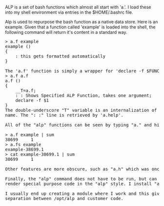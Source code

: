 ALP is a set of bash functions which almost all start with 'a.'.
I load these into my shell environment via entries in the
$HOME/.bashrc file.

Alp is used to repurpose the bash function as a native data store.
Here is an example. Given that a function called 'example' is loaded
into the shell, the following command will return it's content in
a standard way. 
<pre>
> a.f example
example () 
{ 
    : this gets formatted automatically
}

The 'a.f' function is simply a wrapper for 'declare -f $FUNCTION'
> a.f a.f
a.f () 
{ 
    __T=a.f;
    : : Shows Specified ALP Function, takes one argument;
    declare -f $1
}
The double-underscore "T" variable is an internalization of the function's
name. The ": :" line is retrieved by 'a.help'.

All of the "alp" functions can be seen by typing "a." and hitting tab. 'a.f' can be used to show content. 'a.v' edits the function live and puts it back into memory. To change a function, it must be rewritten into the "functions" subdirector. This is done with the 'a.fs' command. The function is then rendered into a single file where its name contains its simple (BSD) sum:

> a.f example | sum
38699     1
> a.fs example
example-38699.1
> cat example-38699.1 | sum
38699     1

Other features are more obscure, such as "a.h" which was once called "herstory"  and renders the last command run into a function.

Finally, the "alp" command does not have to be run, but can be used to 
render special purpose code in the "alp" style. I install "alp" into /opt/alp and keep these special functions in $HOME/alp/$MODULE.bash

I usually end up creating a module where I work and this gives a nice wall of 
separation between /opt/alp and customer code. 

